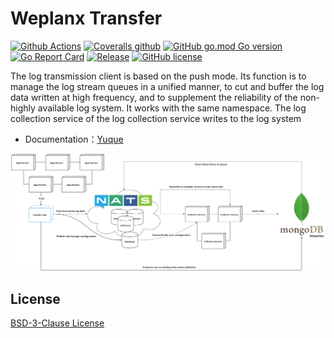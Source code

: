 # Weplanx Transfer

[![Github Actions](https://img.shields.io/github/workflow/status/weplanx/transfer/单元测试?style=flat-square)](https://github.com/weplanx/transfer/actions)
[![Coveralls github](https://img.shields.io/coveralls/github/weplanx/transfer.svg?style=flat-square)](https://coveralls.io/github/weplanx/transfer)
[![GitHub go.mod Go version](https://img.shields.io/github/go-mod/go-version/weplanx/transfer?style=flat-square)](https://github.com/weplanx/transfer)
[![Go Report Card](https://goreportcard.com/badge/github.com/weplanx/transfer?style=flat-square)](https://goreportcard.com/report/github.com/weplanx/transfer)
[![Release](https://img.shields.io/github/v/release/weplanx/transfer.svg?style=flat-square)](https://github.com/weplanx/transfer)
[![GitHub license](https://img.shields.io/github/license/weplanx/transfer?style=flat-square)](https://raw.githubusercontent.com/weplanx/transfer/main/LICENSE)

The log transmission client is based on the push mode. Its function is to manage the log stream queues in a unified manner, to cut and buffer the log data written at high frequency, and to supplement the reliability of the non-highly available log system. It works with the same namespace. The log collection service of the log collection service writes to the log system
 
- Documentation：[Yuque](https://www.yuque.com/kainonly/weplanx/transfer)

![](/yuque_diagram.jpg)

## License

[BSD-3-Clause License](https://github.com/weplanx/transfer/blob/main/LICENSE)